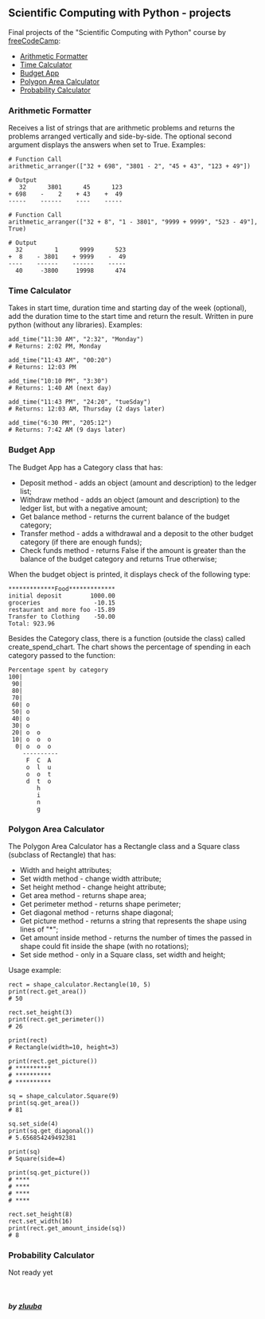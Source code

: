 ## Scientific Computing with Python - projects

Final projects of the "Scientific Computing with Python" course by [freeCodeCamp](https://www.freecodecamp.org/learn/scientific-computing-with-python/#scientific-computing-with-python-projects):
- [Arithmetic Formatter](https://github.com/zluuba/free-code-camp-projects/tree/main/arithmetic_formatter)
- [Time Calculator](https://github.com/zluuba/freeCodeCamp-projects/tree/main/time_calculator)
- [Budget App](https://github.com/zluuba/freeCodeCamp-projects/tree/main/budget_app)
- [Polygon Area Calculator](https://github.com/zluuba/freeCodeCamp-projects/tree/main/polygon_area_calculator)
- [Probability Calculator](#)


### Arithmetic Formatter
Receives a list of strings that are arithmetic problems and returns the problems arranged vertically and side-by-side. 
The optional second argument displays the answers when set to True.
Examples:

```ch
# Function Call
arithmetic_arranger(["32 + 698", "3801 - 2", "45 + 43", "123 + 49"])

# Output
   32      3801      45      123
+ 698    -    2    + 43    +  49
-----    ------    ----    -----
```

```ch
# Function Call
arithmetic_arranger(["32 + 8", "1 - 3801", "9999 + 9999", "523 - 49"], True)

# Output
  32         1      9999      523
+  8    - 3801    + 9999    -  49
----    ------    ------    -----
  40     -3800     19998      474
```


### Time Calculator
Takes in start time, duration time and starting day of the week (optional), add the duration time to the start time and return the result.
Written in pure python (without any libraries).
Examples:

```ch
add_time("11:30 AM", "2:32", "Monday")
# Returns: 2:02 PM, Monday

add_time("11:43 AM", "00:20")
# Returns: 12:03 PM

add_time("10:10 PM", "3:30")
# Returns: 1:40 AM (next day)

add_time("11:43 PM", "24:20", "tueSday")
# Returns: 12:03 AM, Thursday (2 days later)

add_time("6:30 PM", "205:12")
# Returns: 7:42 AM (9 days later)
```

### Budget App
The Budget App has a Category class that has:
- Deposit method - adds an object (amount and description) to the ledger list;
- Withdraw method - adds an object (amount and description) to the ledger list, but with a negative amount;
- Get balance method - returns the current balance of the budget category;
- Transfer method - adds a withdrawal and a deposit to the other budget category (if there are enough funds);
- Check funds method - returns False if the amount is greater than the balance of the budget category and returns True otherwise;

When the budget object is printed, it displays check of the following type:
```ch
*************Food*************
initial deposit        1000.00
groceries               -10.15
restaurant and more foo -15.89
Transfer to Clothing    -50.00
Total: 923.96
```

Besides the Category class, there is a function (outside the class) called create_spend_chart.
The chart shows the percentage of spending in each category passed to the function:
```ch
Percentage spent by category
100|          
 90|          
 80|          
 70|          
 60| o        
 50| o        
 40| o        
 30| o        
 20| o  o     
 10| o  o  o  
  0| o  o  o  
    ----------
     F  C  A  
     o  l  u  
     o  o  t  
     d  t  o  
        h     
        i     
        n     
        g     
```

### Polygon Area Calculator

The Polygon Area Calculator has a Rectangle class and a Square class (subclass of Rectangle) that has:
- Width and height attributes;
- Set width method - change width attribute;
- Set height method - change height attribute;
- Get area method - returns shape area;
- Get perimeter method - returns shape perimeter;
- Get diagonal method - returns shape diagonal;
- Get picture method - returns a string that represents the shape using lines of "*";
- Get amount inside method - returns the number of times the passed in shape could fit inside the shape (with no rotations);
- Set side method - only in a Square class, set width and height;

Usage example:
```ch
rect = shape_calculator.Rectangle(10, 5)
print(rect.get_area())
# 50

rect.set_height(3)
print(rect.get_perimeter())
# 26

print(rect)
# Rectangle(width=10, height=3)

print(rect.get_picture())
# **********
# **********
# **********

sq = shape_calculator.Square(9)
print(sq.get_area())
# 81

sq.set_side(4)
print(sq.get_diagonal())
# 5.656854249492381

print(sq)
# Square(side=4)

print(sq.get_picture())
# ****
# ****
# ****
# ****

rect.set_height(8)
rect.set_width(16)
print(rect.get_amount_inside(sq))
# 8
```

### Probability Calculator

Not ready yet



<br>

##### by [zluuba](https://www.freecodecamp.org/zluuba)